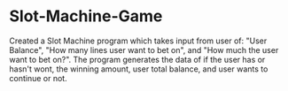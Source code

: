 # Slot-Machine-Game
Created a Slot Machine program which takes input from user of: "User Balance", "How many lines user want to bet on", and "How much the user want to bet on?". The program generates the data of if the user has or hasn't wont, the winning amount, user total balance, and user wants to continue or not.
